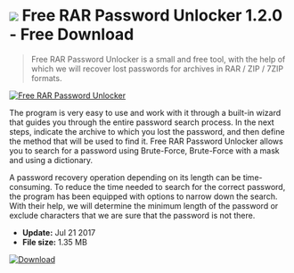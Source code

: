 # ![](https://cdn.softexe.net/static/icon/1/free-rar-password-unlocker-10934.png) Free RAR Password Unlocker 1.2.0 - Free Download

> Free RAR Password Unlocker is a small and free tool, with the help of which we will recover lost passwords for archives in RAR / ZIP / 7ZIP formats.

[![Free RAR Password Unlocker](https:https://tse2.mm.bing.net/th?id=OIP.EQG5RaiQHkPa1tcHrWKMzwHaFM&pid=Api)](https://softexe.net/win/security-privacy/passwords/free-rar-password-unlocker:pRacd.html)

The program is very easy to use and work with it through a built-in wizard that guides you through the entire password search process. In the next steps, indicate the archive to which you lost the password, and then define the method that will be used to find it. Free RAR Password Unlocker allows you to search for a password using Brute-Force, Brute-Force with a mask and using a dictionary.
 
 A password recovery operation depending on its length can be time-consuming. To reduce the time needed to search for the correct password, the program has been equipped with options to narrow down the search. With their help, we will determine the minimum length of the password or exclude characters that we are sure that the password is not there.


- **Update:** Jul 21 2017
- **File size:** 1.35 MB

[![Download](https://cdn.softexe.net/static/img/download.png)](https://softexe.net/win/security-privacy/passwords/free-rar-password-unlocker:pRacd.html)

